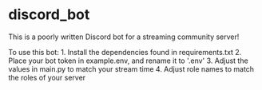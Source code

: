 # discord_bot
This is a poorly written Discord bot for a streaming community server!

To use this bot:
	1. Install the dependencies found in requirements.txt
	2. Place your bot token in example.env, and rename it to '.env'
	3. Adjust the values in main.py to match your stream time
	4. Adjust role names to match the roles of your server
